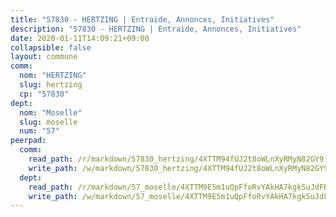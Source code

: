 ```yaml
---
title: "57830 - HERTZING | Entraide, Annonces, Initiatives"
description: "57830 - HERTZING | Entraide, Annonces, Initiatives"
date: 2020-01-11T14:09:21+09:00
collapsible: false
layout: commune
comm:
  nom: "HERTZING"
  slug: hertzing
  cp: "57830"
dept:
  nom: "Moselle"
  slug: moselle
  num: "57"
peerpad:
  comm:
    read_path: /r/markdown/57830_hertzing/4XTTM94fUJ2t8oWLnXyRMyN82GY9fX5H7xg9hygPHpKCGKz5Y
    write_path: /w/markdown/57830_hertzing/4XTTM94fUJ2t8oWLnXyRMyN82GY9fX5H7xg9hygPHpKCGKz5Y-K3TgUZUAnuPLC7ntXEFaQuAsLBw3gU5FLo2FkWaptfETn67AyZ3x3GRmajz1BALoNr7nF1yqHQnyQbKhYDLKg6WMPS6HUKjVkV9ctdttSf2fHf48dwoN3vZqqxFUXWstLFZmh7pn
  dept:
    read_path: /r/markdown/57_moselle/4XTTM9E5m1uQpFfoRvYAkHA7kgkSuJdFBSCmoLnZ6YvxmqAKj
    write_path: /w/markdown/57_moselle/4XTTM9E5m1uQpFfoRvYAkHA7kgkSuJdFBSCmoLnZ6YvxmqAKj-K3TgTxpsRhjGfb3pJqDaX4rYTLkyLoK3BLA4awBfhTSCoyNhResrhhmfsEF8aKnccedt5XoBzWeRYfKxQxNKv71ETcpGharLRE7rdgTKY3uSaW3Du2dz8v23YEY268mfYmweTFnR
---
```


